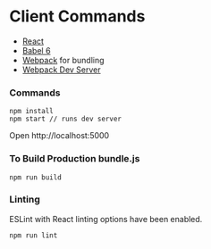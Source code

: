 # Client Commands

* [React](https://github.com/facebook/react)
* [Babel 6](http://babeljs.io)
* [Webpack](http://webpack.github.io) for bundling
* [Webpack Dev Server](http://webpack.github.io/docs/webpack-dev-server.html)

### Commands

```
npm install
npm start // runs dev server
```

Open http://localhost:5000

### To Build Production bundle.js

```
npm run build
```

### Linting

ESLint with React linting options have been enabled.

```
npm run lint
```

